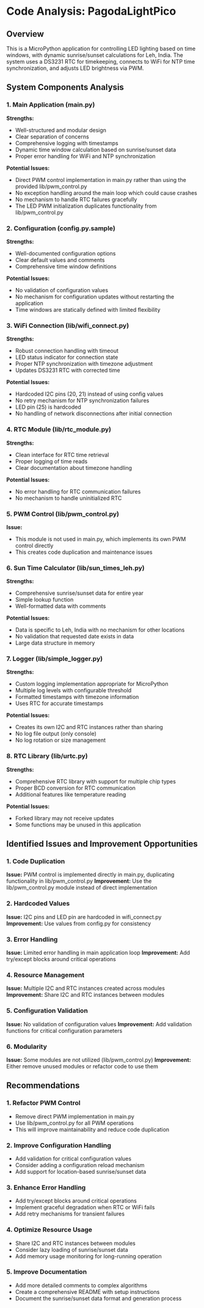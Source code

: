 # Code Analysis: PagodaLightPico

## Overview
This is a MicroPython application for controlling LED lighting based on time windows, with dynamic sunrise/sunset calculations for Leh, India. The system uses a DS3231 RTC for timekeeping, connects to WiFi for NTP time synchronization, and adjusts LED brightness via PWM.

## System Components Analysis

### 1. Main Application (main.py)
**Strengths:**
- Well-structured and modular design
- Clear separation of concerns
- Comprehensive logging with timestamps
- Dynamic time window calculation based on sunrise/sunset data
- Proper error handling for WiFi and NTP synchronization

**Potential Issues:**
- Direct PWM control implementation in main.py rather than using the provided lib/pwm_control.py
- No exception handling around the main loop which could cause crashes
- No mechanism to handle RTC failures gracefully
- The LED PWM initialization duplicates functionality from lib/pwm_control.py

### 2. Configuration (config.py.sample)
**Strengths:**
- Well-documented configuration options
- Clear default values and comments
- Comprehensive time window definitions

**Potential Issues:**
- No validation of configuration values
- No mechanism for configuration updates without restarting the application
- Time windows are statically defined with limited flexibility

### 3. WiFi Connection (lib/wifi_connect.py)
**Strengths:**
- Robust connection handling with timeout
- LED status indicator for connection state
- Proper NTP synchronization with timezone adjustment
- Updates DS3231 RTC with corrected time

**Potential Issues:**
- Hardcoded I2C pins (20, 21) instead of using config values
- No retry mechanism for NTP synchronization failures
- LED pin (25) is hardcoded
- No handling of network disconnections after initial connection

### 4. RTC Module (lib/rtc_module.py)
**Strengths:**
- Clean interface for RTC time retrieval
- Proper logging of time reads
- Clear documentation about timezone handling

**Potential Issues:**
- No error handling for RTC communication failures
- No mechanism to handle uninitialized RTC

### 5. PWM Control (lib/pwm_control.py)
**Issue:**
- This module is not used in main.py, which implements its own PWM control directly
- This creates code duplication and maintenance issues

### 6. Sun Time Calculator (lib/sun_times_leh.py)
**Strengths:**
- Comprehensive sunrise/sunset data for entire year
- Simple lookup function
- Well-formatted data with comments

**Potential Issues:**
- Data is specific to Leh, India with no mechanism for other locations
- No validation that requested date exists in data
- Large data structure in memory

### 7. Logger (lib/simple_logger.py)
**Strengths:**
- Custom logging implementation appropriate for MicroPython
- Multiple log levels with configurable threshold
- Formatted timestamps with timezone information
- Uses RTC for accurate timestamps

**Potential Issues:**
- Creates its own I2C and RTC instances rather than sharing
- No log file output (only console)
- No log rotation or size management

### 8. RTC Library (lib/urtc.py)
**Strengths:**
- Comprehensive RTC library with support for multiple chip types
- Proper BCD conversion for RTC communication
- Additional features like temperature reading

**Potential Issues:**
- Forked library may not receive updates
- Some functions may be unused in this application

## Identified Issues and Improvement Opportunities

### 1. Code Duplication
**Issue:** PWM control is implemented directly in main.py, duplicating functionality in lib/pwm_control.py
**Improvement:** Use the lib/pwm_control.py module instead of direct implementation

### 2. Hardcoded Values
**Issue:** I2C pins and LED pin are hardcoded in wifi_connect.py
**Improvement:** Use values from config.py for consistency

### 3. Error Handling
**Issue:** Limited error handling in main application loop
**Improvement:** Add try/except blocks around critical operations

### 4. Resource Management
**Issue:** Multiple I2C and RTC instances created across modules
**Improvement:** Share I2C and RTC instances between modules

### 5. Configuration Validation
**Issue:** No validation of configuration values
**Improvement:** Add validation functions for critical configuration parameters

### 6. Modularity
**Issue:** Some modules are not utilized (lib/pwm_control.py)
**Improvement:** Either remove unused modules or refactor code to use them

## Recommendations

### 1. Refactor PWM Control
- Remove direct PWM implementation in main.py
- Use lib/pwm_control.py for all PWM operations
- This will improve maintainability and reduce code duplication

### 2. Improve Configuration Handling
- Add validation for critical configuration values
- Consider adding a configuration reload mechanism
- Add support for location-based sunrise/sunset data

### 3. Enhance Error Handling
- Add try/except blocks around critical operations
- Implement graceful degradation when RTC or WiFi fails
- Add retry mechanisms for transient failures

### 4. Optimize Resource Usage
- Share I2C and RTC instances between modules
- Consider lazy loading of sunrise/sunset data
- Add memory usage monitoring for long-running operation

### 5. Improve Documentation
- Add more detailed comments to complex algorithms
- Create a comprehensive README with setup instructions
- Document the sunrise/sunset data format and generation process